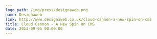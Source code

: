 ```yaml
---
logo_path: /img/press/designaweb.png
name: Designaweb
link: http://www.designaweb.co.uk/cloud-cannon-a-new-spin-on-cms
title: Cloud Cannon - A New Spin On CMS
date: 2013-09-05 00:00:00
---
```

